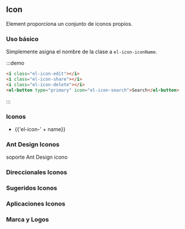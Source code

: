 
## Icon

Element proporciona un conjunto de iconos propios.

### Uso básico

Simplemente asigna el nombre de la clase a `el-icon-iconName`.

:::demo

```html
<i class="el-icon-edit"></i>
<i class="el-icon-share"></i>
<i class="el-icon-delete"></i>
<el-button type="primary" icon="el-icon-search">Search</el-button>

```
:::

### Iconos

<ul class="icon-list">
  <li v-for="name in $icon" :key="name">
    <span>
      <i :class="'el-icon-' + name"></i>
      <span class="icon-name">{{'el-icon-' + name}}</span>
    </span>
  </li>
</ul>


### Ant Design Iconos


soporte Ant Design icono


### Direccionales Iconos

<div>
 <IconSet catigory="direction"></IconSet>
</div>


### Sugeridos Iconos

<div>
 <IconSet catigory="suggestion"></IconSet>
</div>

### Aplicaciones Iconos
<div>
 <IconSet catigory="other"></IconSet>
</div>

### Marca y Logos
<div>
 <IconSet catigory="logo"></IconSet>
</div>
